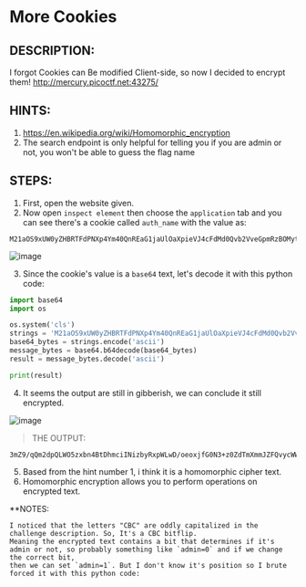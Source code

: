 # More Cookies
## DESCRIPTION:
I forgot Cookies can Be modified Client-side, 
so now I decided to encrypt them! http://mercury.picoctf.net:43275/
## HINTS:
1. https://en.wikipedia.org/wiki/Homomorphic_encryption
2. The search endpoint is only helpful for telling you if you are admin or not, you won't be able to guess the flag name
## STEPS:
1. First, open the website given.
2. Now open `inspect element` then choose the `application` tab and you can see there's a cookie called `auth_name` with the value as:

```
M21aOS9xUW0yZHBRTFdPNXp4Ym40QnREaG1jaUlOaXpieVJ4cFdMd0Qvb2VveGpmRzBOMyt6MFpkVG1YbW1KWkZRdnljV1czWWgwWC9zK2l0WjV6V3F1S05pVjRLcGY3R2d1OERRR3lxRnFNc0VVTTZlcHhCSG9LTWxhOVVTVUo=
```

![image](https://user-images.githubusercontent.com/70703371/177486447-fa34b030-a0bc-43b2-aae7-122b3243603c.png)

3. Since the cookie's value is a `base64` text, let's decode it with this python code:

```python
import base64
import os

os.system('cls')
strings = 'M21aOS9xUW0yZHBRTFdPNXp4Ym40QnREaG1jaUlOaXpieVJ4cFdMd0Qvb2VveGpmRzBOMyt6MFpkVG1YbW1KWkZRdnljV1czWWgwWC9zK2l0WjV6V3F1S05pVjRLcGY3R2d1OERRR3lxRnFNc0VVTTZlcHhCSG9LTWxhOVVTVUo='
base64_bytes = strings.encode('ascii')
message_bytes = base64.b64decode(base64_bytes)
result = message_bytes.decode('ascii')

print(result)
```

4. It seems the output are still in gibberish, we can conclude it still encrypted.

![image](https://user-images.githubusercontent.com/70703371/177780668-fb786ac5-cef5-4c57-8acd-279a57afe9a4.png)

> THE OUTPUT:

```
3mZ9/qQm2dpQLWO5zxbn4BtDhmciINizbyRxpWLwD/oeoxjfG0N3+z0ZdTmXmmJZFQvycWW3Yh0X/s+itZ5zWquKNiV4Kpf7Ggu8DQGyqFqMsEUM6epxBHoKMla9USUJ
```

5. Based from the hint number 1, i think it is a homomorphic cipher text.
6. Homomorphic encryption allows you to perform operations on encrypted text. 

**NOTES: 

```
I noticed that the letters "CBC" are oddly capitalized in the challenge description. So, It's a CBC bitflip. 
Meaning the encrypted text contains a bit that determines if it's admin or not, so probably something like `admin=0` and if we change the correct bit, 
then we can set `admin=1`. But I don't know it's position so I brute forced it with this python code:
```


